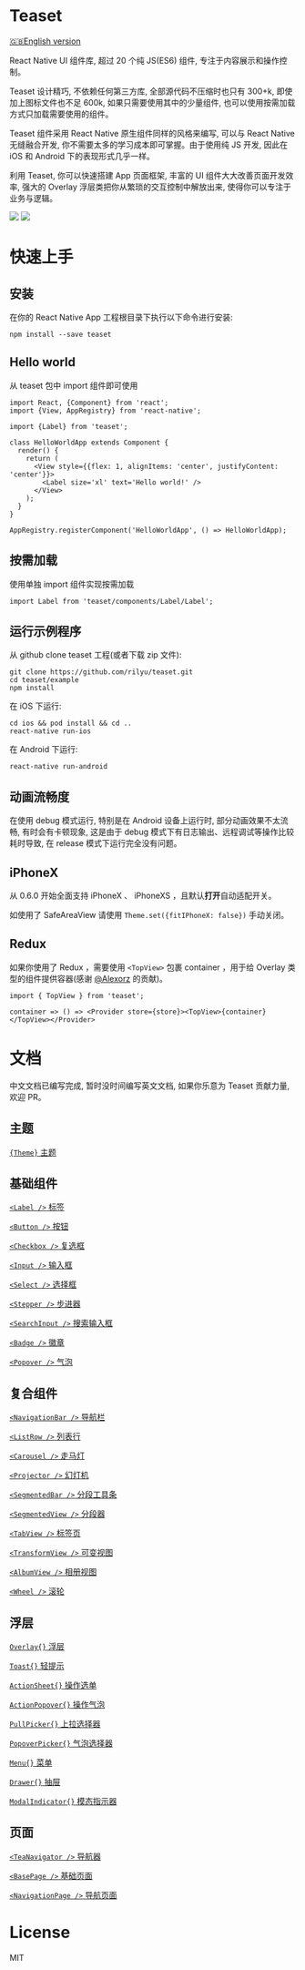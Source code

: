 # Teaset
[🇬🇧English version](/README.md)

React Native UI 组件库, 超过 20 个纯 JS(ES6) 组件, 专注于内容展示和操作控制。

Teaset 设计精巧, 不依赖任何第三方库, 全部源代码不压缩时也只有 300+k, 即使加上图标文件也不足 600k, 如果只需要使用其中的少量组件, 也可以使用按需加载方式只加载需要使用的组件。

Teaset 组件采用 React Native 原生组件同样的风格来编写, 可以与 React Native 无缝融合开发, 你不需要太多的学习成本即可掌握。由于使用纯 JS 开发, 因此在 iOS 和 Android 下的表现形式几乎一样。

利用 Teaset, 你可以快速搭建 App 页面框架, 丰富的 UI 组件大大改善页面开发效率, 强大的 Overlay 浮层类把你从繁琐的交互控制中解放出来, 使得你可以专注于业务与逻辑。


![](https://github.com/rilyu/teaset/blob/master/screenshots/00-Teaset1.png?raw=true) ![](https://github.com/rilyu/teaset/blob/master/screenshots/00-Teaset2.png?raw=true)

# 快速上手

## 安装
在你的 React Native App 工程根目录下执行以下命令进行安装:
```
npm install --save teaset
```

## Hello world
从 teaset 包中 import 组件即可使用
```
import React, {Component} from 'react';
import {View, AppRegistry} from 'react-native';

import {Label} from 'teaset';

class HelloWorldApp extends Component {
  render() {
    return (
      <View style={{flex: 1, alignItems: 'center', justifyContent: 'center'}}>
        <Label size='xl' text='Hello world!' />
      </View>
    );
  }
}

AppRegistry.registerComponent('HelloWorldApp', () => HelloWorldApp);
```
## 按需加载
使用单独 import 组件实现按需加载
```
import Label from 'teaset/components/Label/Label';
```

## 运行示例程序
从 github clone teaset 工程(或者下载 zip 文件):
```
git clone https://github.com/rilyu/teaset.git
cd teaset/example
npm install
```
在 iOS 下运行:
```
cd ios && pod install && cd ..
react-native run-ios
```
在 Android 下运行:
```
react-native run-android
```

## 动画流畅度
在使用 debug 模式运行, 特别是在 Android 设备上运行时, 部分动画效果不太流畅, 有时会有卡顿现象, 这是由于 debug 模式下有日志输出、远程调试等操作比较耗时导致, 在 release 模式下运行完全没有问题。

## iPhoneX
从 0.6.0 开始全面支持 iPhoneX 、 iPhoneXS ，且默认**打开**自动适配开关。

如使用了 SafeAreaView 请使用 ```Theme.set({fitIPhoneX: false})``` 手动关闭。

## Redux
如果你使用了 Redux ，需要使用 ```<TopView>``` 包裹 container ，用于给 Overlay 类型的组件提供容器(感谢 [@Alexorz](https://github.com/Alexorz) 的贡献)。

```
import { TopView } from 'teaset';

container => () => <Provider store={store}><TopView>{container}</TopView></Provider>
```

# 文档
中文文档已编写完成, 暂时没时间编写英文文档, 如果你乐意为 Teaset 贡献力量, 欢迎 PR。

## 主题
[`{Theme}` 主题](Theme.md)

## 基础组件
[`<Label />` 标签](Label.md)

[`<Button />` 按钮](Button.md)

[`<Checkbox />` 复选框](Checkbox.md)

[`<Input />` 输入框](Input.md)

[`<Select />` 选择框](Select.md)

[`<Stepper />` 步进器](Stepper.md)

[`<SearchInput />` 搜索输入框](SearchInput.md)

[`<Badge />` 徽章](Badge.md)

[`<Popover />` 气泡](Popover.md)

## 复合组件
[`<NavigationBar />` 导航栏](NavigationBar.md)

[`<ListRow />` 列表行](ListRow.md)

[`<Carousel />` 走马灯](Carousel.md)

[`<Projector />` 幻灯机](Projector.md)

[`<SegmentedBar />` 分段工具条](SegmentedBar.md)

[`<SegmentedView />` 分段器](SegmentedView.md)

[`<TabView />` 标签页](TabView.md)

[`<TransformView />` 可变视图](TransformView.md)

[`<AlbumView />` 相册视图](AlbumView.md)

[`<Wheel />` 滚轮](Wheel.md)

## 浮层
[`Overlay{}` 浮层](Overlay.md)

[`Toast{}` 轻提示](Toast.md)

[`ActionSheet{}` 操作选单](ActionSheet.md)

[`ActionPopover{}` 操作气泡](ActionPopover.md)

[`PullPicker{}` 上拉选择器](PullPicker.md)

[`PopoverPicker{}` 气泡选择器](PopoverPicker.md)

[`Menu{}` 菜单](Menu.md)

[`Drawer{}` 抽屉](Drawer.md)

[`ModalIndicator{}` 模态指示器](ModalIndicator.md)

## 页面
[`<TeaNavigator />` 导航器](TeaNavigator.md)

[`<BasePage />` 基础页面](BasePage.md)

[`<NavigationPage />` 导航页面](NavigationPage.md)

# License
MIT

